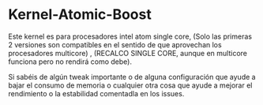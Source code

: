 # Kernel-Atomic-Boost
Este kernel es para procesadores intel atom single core, (Solo las primeras 2 versiones son compatibles en el sentido de que aprovechan los procesadores multicore) , (RECALCO SINGLE CORE, aunque en multicore funciona pero no rendirá como debe).

Si sabéis de algún tweak importante o de alguna configuración que ayude a bajar el consumo de memoria o cualquier otra cosa que ayude a mejorar el rendimiento o la estabilidad comentadla en los issues.
